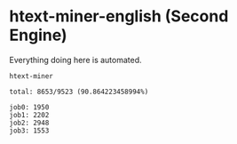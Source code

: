 # htext-miner-english (Second Engine)

Everything doing here is automated.

```
htext-miner

total: 8653/9523 (90.864223458994%)

job0: 1950
job1: 2202
job2: 2948
job3: 1553
```